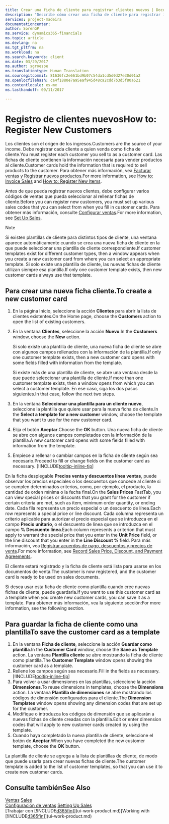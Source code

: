 ```yaml
---
title: Crear una ficha de cliente para registrar clientes nuevos | Documentos de Microsoft
description: "Describe cómo crear una ficha de cliente para registrar información acerca de cada cliente nuevo o existente a los que venda productos."
services: project-madeira
documentationcenter: 
author: SorenGP
ms.service: dynamics365-financials
ms.topic: article
ms.devlang: na
ms.tgt_pltfrm: na
ms.workload: na
ms.search.keywords: client
ms.date: 03/29/2017
ms.author: sgroespe
ms.translationtype: Human Translation
ms.sourcegitcommit: 81636fc2e661bd9b07c54da1cd5d0d27e30d01a2
ms.openlocfilehash: ca4f1880e7a95eaf945d48ca2cdd7b3d5f80a621
ms.contentlocale: es-mx
ms.lasthandoff: 09/11/2017

---
```

# <a name="how-to-register-new-customers"></a><span data-ttu-id="251ab-103">Registro de clientes nuevos</span><span class="sxs-lookup"><span data-stu-id="251ab-103">How to: Register New Customers</span></span>
<span data-ttu-id="251ab-104">Los clientes son el origen de los ingresos.</span><span class="sxs-lookup"><span data-stu-id="251ab-104">Customers are the source of your income.</span></span> <span data-ttu-id="251ab-105">Debe registrar cada cliente a quien venda como ficha de cliente.</span><span class="sxs-lookup"><span data-stu-id="251ab-105">You must register each customer you sell to as a customer card.</span></span> <span data-ttu-id="251ab-106">Las fichas de cliente contienen la información necesaria para vender productos al cliente.</span><span class="sxs-lookup"><span data-stu-id="251ab-106">Customer cards hold the information that is required to sell products to the customer.</span></span> <span data-ttu-id="251ab-107">Para obtener más información, vea [Facturar ventas](sales-how-invoice-sales.md) y [Registrar nuevos productos](inventory-how-register-new-items.md).</span><span class="sxs-lookup"><span data-stu-id="251ab-107">For more information, see [How to: Invoice Sales](sales-how-invoice-sales.md) and [How to: Register New Items](inventory-how-register-new-items.md).</span></span>  

<span data-ttu-id="251ab-108">Antes de que pueda registrar nuevos clientes, debe configurar varios códigos de ventas que pueda seleccionar al rellenar fichas de cliente.</span><span class="sxs-lookup"><span data-stu-id="251ab-108">Before you can register new customers, you must set up various sales codes that you can select from when you fill in customer cards.</span></span> <span data-ttu-id="251ab-109">Para obtener más información, consulte [Configurar ventas](sales-setup-sales.md).</span><span class="sxs-lookup"><span data-stu-id="251ab-109">For more information, see [Set Up Sales](sales-setup-sales.md).</span></span>

> [!NOTE]  
>   <span data-ttu-id="251ab-110">Si existen plantillas de cliente para distintos tipos de cliente, una ventana aparece automáticamente cuando se crea una nueva ficha de cliente en la que puede seleccionar una plantilla de cliente correspondiente.</span><span class="sxs-lookup"><span data-stu-id="251ab-110">If customer templates exist for different customer types, then a window appears when you create a new customer card from where you can select an appropriate template.</span></span> <span data-ttu-id="251ab-111">Si solo existe una plantilla de cliente, las nuevas fichas de cliente utilizan siempre esa plantilla.</span><span class="sxs-lookup"><span data-stu-id="251ab-111">If only one customer template exists, then new customer cards always use that template.</span></span>

## <a name="to-create-a-new-customer-card"></a><span data-ttu-id="251ab-112">Para crear una nueva ficha cliente.</span><span class="sxs-lookup"><span data-stu-id="251ab-112">To create a new customer card</span></span>
1. <span data-ttu-id="251ab-113">En la página Inicio, seleccione la acción **Clientes** para abrir la lista de clientes existentes.</span><span class="sxs-lookup"><span data-stu-id="251ab-113">On the Home page, choose the **Customers** action to open the list of existing customers.</span></span>  
2. <span data-ttu-id="251ab-114">En la ventana **Clientes**, seleccione la acción **Nuevo**.</span><span class="sxs-lookup"><span data-stu-id="251ab-114">In the **Customers** window, choose the **New** action.</span></span>

    <span data-ttu-id="251ab-115">Si solo existe una plantilla de cliente, una nueva ficha de cliente se abre con algunos campos rellenados con la información de la plantilla.</span><span class="sxs-lookup"><span data-stu-id="251ab-115">If only one customer template exists, then a new customer card opens with some fields filled with information from the template.</span></span>

    <span data-ttu-id="251ab-116">Si existe más de una plantilla de cliente, se abre una ventana desde la que puede seleccionar una plantilla de cliente.</span><span class="sxs-lookup"><span data-stu-id="251ab-116">If more than one customer template exists, then a window opens from which you can select a customer template.</span></span> <span data-ttu-id="251ab-117">En ese caso, siga los dos pasos siguientes.</span><span class="sxs-lookup"><span data-stu-id="251ab-117">In that case, follow the next two steps.</span></span>
3. <span data-ttu-id="251ab-118">En la ventana **Seleccionar una plantilla para un cliente nuevo**, seleccione la plantilla que quiere usar para la nueva ficha de cliente.</span><span class="sxs-lookup"><span data-stu-id="251ab-118">In the **Select a template for a new customer** window, choose the template that you want to use for the new customer card.</span></span>
4. <span data-ttu-id="251ab-119">Elija el botón **Aceptar**.</span><span class="sxs-lookup"><span data-stu-id="251ab-119">Choose the **OK** button.</span></span> <span data-ttu-id="251ab-120">Una nueva ficha de cliente se abre con algunos campos completados con la información de la plantilla.</span><span class="sxs-lookup"><span data-stu-id="251ab-120">A new customer card opens with some fields filled with information from the template.</span></span>  
5. <span data-ttu-id="251ab-121">Empiece a rellenar o cambiar campos en la ficha de cliente según sea necesario.</span><span class="sxs-lookup"><span data-stu-id="251ab-121">Proceed to fill or change fields on the customer card as necessary.</span></span> [!INCLUDE[tooltip-inline-tip](includes/tooltip-inline-tip_md.md)]

<span data-ttu-id="251ab-122">En la ficha desplegable **Precios venta y descuentos línea ventas**, puede observar los precios especiales o los descuentos que concede al cliente si se cumplen determinados criterios, como, por ejemplo, el producto, la cantidad de orden mínima o la fecha final.</span><span class="sxs-lookup"><span data-stu-id="251ab-122">On the **Sales Prices** FastTab, you can view special prices or discounts that you grant for the customer if certain criteria are met, such as item, minimum order quantity, or ending date.</span></span> <span data-ttu-id="251ab-123">Cada fila representa un precio especial o un descuento de línea.</span><span class="sxs-lookup"><span data-stu-id="251ab-123">Each row represents a special price or line discount.</span></span> <span data-ttu-id="251ab-124">Cada columna representa un criterio aplicable para autorizar el precio especial que se introduzca en el campo **Precio unitario**, o el descuento de línea que se introduzca en el campo **% Descuento línea**.</span><span class="sxs-lookup"><span data-stu-id="251ab-124">Each column represents a criterion that must apply to warrant the special price that you enter in the **Unit Price** field, or the line discount that you enter in the **Line Discount %** field.</span></span> <span data-ttu-id="251ab-125">Para más información, vea [Registrar acuerdos de pago, descuentos y precios de venta](sales-how-record-sales-price-discount-payment-agreements.md).</span><span class="sxs-lookup"><span data-stu-id="251ab-125">For more information, see [Record Sales Price, Discount, and Payment Agreements](sales-how-record-sales-price-discount-payment-agreements.md).</span></span>

<span data-ttu-id="251ab-126">El cliente estará registrado y la ficha de cliente está lista para usarse en los documentos de venta.</span><span class="sxs-lookup"><span data-stu-id="251ab-126">The customer is now registered, and the customer card is ready to be used on sales documents.</span></span>

<span data-ttu-id="251ab-127">Si desea usar esta ficha de cliente como plantilla cuando cree nuevas fichas de cliente, puede guardarla.</span><span class="sxs-lookup"><span data-stu-id="251ab-127">If you want to use this customer card as a template when you create new customer cards, you can save it as a template.</span></span> <span data-ttu-id="251ab-128">Para obtener más información, vea la siguiente sección:</span><span class="sxs-lookup"><span data-stu-id="251ab-128">For more information, see the following section.</span></span>

## <a name="to-save-the-customer-card-as-a-template"></a><span data-ttu-id="251ab-129">Para guardar la ficha de cliente como una plantilla</span><span class="sxs-lookup"><span data-stu-id="251ab-129">To save the customer card as a template</span></span>
1. <span data-ttu-id="251ab-130">En la ventana **Ficha de cliente**, seleccione la acción **Guardar como plantilla**.</span><span class="sxs-lookup"><span data-stu-id="251ab-130">In the **Customer Card** window, choose the **Save as Template** action.</span></span> <span data-ttu-id="251ab-131">La ventana **Plantilla cliente** se abre mostrando la ficha de cliente como plantilla.</span><span class="sxs-lookup"><span data-stu-id="251ab-131">The **Customer Template** window opens showing the customer card as a template.</span></span>
2. <span data-ttu-id="251ab-132">Rellene los campos según sea necesario.</span><span class="sxs-lookup"><span data-stu-id="251ab-132">Fill in the fields as necessary.</span></span> [!INCLUDE[tooltip-inline-tip](includes/tooltip-inline-tip_md.md)]
3. <span data-ttu-id="251ab-133">Para volver a usar dimensiones en las plantillas, seleccione la acción **Dimensiones**.</span><span class="sxs-lookup"><span data-stu-id="251ab-133">To reuse dimensions in templates, choose the **Dimensions** action.</span></span> <span data-ttu-id="251ab-134">La ventana **Plantilla de dimensiones** se abre mostrando los códigos de dimensión configurados para el cliente.</span><span class="sxs-lookup"><span data-stu-id="251ab-134">The **Dimension Templates** window opens showing any dimension codes that are set up for the customer.</span></span>
4. <span data-ttu-id="251ab-135">Modifique o introduzca los códigos de dimensión que se aplicarán a nuevas fichas de cliente creadas con la plantilla.</span><span class="sxs-lookup"><span data-stu-id="251ab-135">Edit or enter dimension codes that will apply to new customer cards created by using the template.</span></span>  
5. <span data-ttu-id="251ab-136">Cuando haya completado la nueva plantilla de cliente, seleccione el botón de **Aceptar**.</span><span class="sxs-lookup"><span data-stu-id="251ab-136">When you have completed the new customer template, choose the **OK** button.</span></span>

<span data-ttu-id="251ab-137">La plantilla de cliente se agrega a la lista de plantillas de cliente, de modo que puede usarla para crear nuevas fichas de cliente.</span><span class="sxs-lookup"><span data-stu-id="251ab-137">The customer template is added to the list of customer templates, so that you can use it to create new customer cards.</span></span>

## <a name="see-also"></a><span data-ttu-id="251ab-138">Consulte también</span><span class="sxs-lookup"><span data-stu-id="251ab-138">See Also</span></span>
<span data-ttu-id="251ab-139">[Ventas](sales-manage-sales.md)  </span><span class="sxs-lookup"><span data-stu-id="251ab-139">[Sales](sales-manage-sales.md)  </span></span>  
<span data-ttu-id="251ab-140">[Configuración de ventas](sales-setup-sales.md)  </span><span class="sxs-lookup"><span data-stu-id="251ab-140">[Setting Up Sales](sales-setup-sales.md)  </span></span>  
<span data-ttu-id="251ab-141">[Trabajar con [!INCLUDE[d365fin](includes/d365fin_md.md)]](ui-work-product.md)</span><span class="sxs-lookup"><span data-stu-id="251ab-141">[Working with [!INCLUDE[d365fin](includes/d365fin_md.md)]](ui-work-product.md)</span></span>

